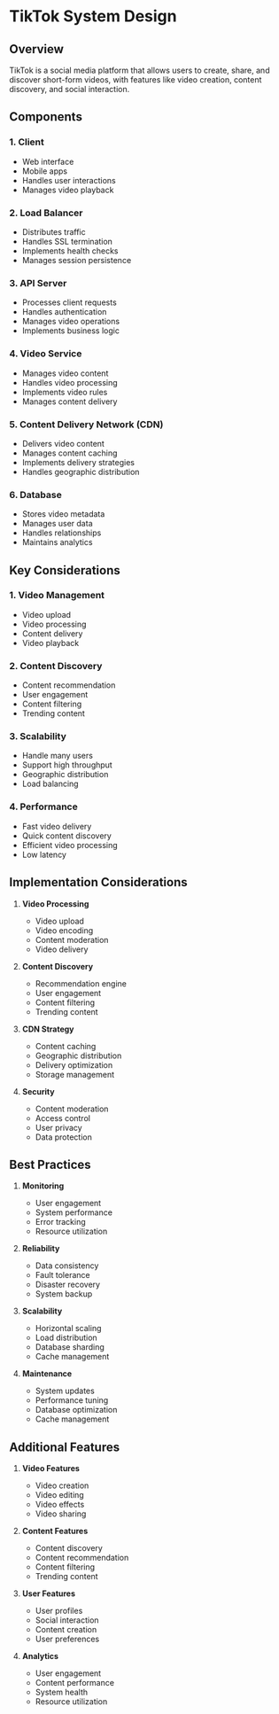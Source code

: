 # TikTok System Design

## Overview
TikTok is a social media platform that allows users to create, share, and discover short-form videos, with features like video creation, content discovery, and social interaction.

## Components

### 1. Client
- Web interface
- Mobile apps
- Handles user interactions
- Manages video playback

### 2. Load Balancer
- Distributes traffic
- Handles SSL termination
- Implements health checks
- Manages session persistence

### 3. API Server
- Processes client requests
- Handles authentication
- Manages video operations
- Implements business logic

### 4. Video Service
- Manages video content
- Handles video processing
- Implements video rules
- Manages content delivery

### 5. Content Delivery Network (CDN)
- Delivers video content
- Manages content caching
- Implements delivery strategies
- Handles geographic distribution

### 6. Database
- Stores video metadata
- Manages user data
- Handles relationships
- Maintains analytics

## Key Considerations

### 1. Video Management
- Video upload
- Video processing
- Content delivery
- Video playback

### 2. Content Discovery
- Content recommendation
- User engagement
- Content filtering
- Trending content

### 3. Scalability
- Handle many users
- Support high throughput
- Geographic distribution
- Load balancing

### 4. Performance
- Fast video delivery
- Quick content discovery
- Efficient video processing
- Low latency

## Implementation Considerations

1. **Video Processing**
   - Video upload
   - Video encoding
   - Content moderation
   - Video delivery

2. **Content Discovery**
   - Recommendation engine
   - User engagement
   - Content filtering
   - Trending content

3. **CDN Strategy**
   - Content caching
   - Geographic distribution
   - Delivery optimization
   - Storage management

4. **Security**
   - Content moderation
   - Access control
   - User privacy
   - Data protection

## Best Practices

1. **Monitoring**
   - User engagement
   - System performance
   - Error tracking
   - Resource utilization

2. **Reliability**
   - Data consistency
   - Fault tolerance
   - Disaster recovery
   - System backup

3. **Scalability**
   - Horizontal scaling
   - Load distribution
   - Database sharding
   - Cache management

4. **Maintenance**
   - System updates
   - Performance tuning
   - Database optimization
   - Cache management

## Additional Features

1. **Video Features**
   - Video creation
   - Video editing
   - Video effects
   - Video sharing

2. **Content Features**
   - Content discovery
   - Content recommendation
   - Content filtering
   - Trending content

3. **User Features**
   - User profiles
   - Social interaction
   - Content creation
   - User preferences

4. **Analytics**
   - User engagement
   - Content performance
   - System health
   - Resource utilization
